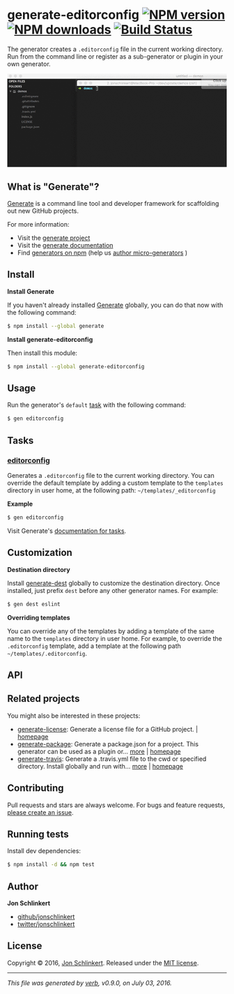 # generate-editorconfig [![NPM version](https://img.shields.io/npm/v/generate-editorconfig.svg?style=flat)](https://www.npmjs.com/package/generate-editorconfig) [![NPM downloads](https://img.shields.io/npm/dm/generate-editorconfig.svg?style=flat)](https://npmjs.org/package/generate-editorconfig) [![Build Status](https://img.shields.io/travis/generate/generate-editorconfig.svg?style=flat)](https://travis-ci.org/generate/generate-editorconfig)

The generator creates a `.editorconfig` file in the current working directory. Run from the command line or register as a sub-generator or plugin in your own generator.

![generate-editorconfig demo](https://raw.githubusercontent.com/generate/generate-editorconfig/master/demo.gif)

## What is "Generate"?

[Generate](https://github.com/generate/generate) is a command line tool and developer framework for scaffolding out new GitHub projects.

For more information:

* Visit the [generate project](https://github.com/generate/generate)
* Visit the [generate documentation](https://github.com/generate/generate/blob/master/docs/)
* Find [generators on npm](https://www.npmjs.com/browse/keyword/generate-generator) (help us [author micro-generators](https://github.com/generate/generate/blob/master/docs/micro-generators.md) )

## Install

**Install Generate**

If you haven't already installed [Generate](https://github.com/generate/generate) globally, you can do that now with the following command:

```sh
$ npm install --global generate
```

**Install generate-editorconfig**

Then install this module:

```sh
$ npm install --global generate-editorconfig
```

## Usage

Run the generator's `default` [task](https://github.com/generate/generate/blob/master/docs/tasks.md#default-task) with the following command:

```sh
$ gen editorconfig
```

## Tasks

### [editorconfig](generator.js#L23)

Generates a `.editorconfig` file to the current working directory. You can override the default template by adding a custom template to the `templates` directory in user home, at the following path: `~/templates/_editorconfig`

**Example**

```sh
$ gen editorconfig
```

Visit Generate's [documentation for tasks](https://github.com/generate/generate/blob/master/docs/tasks.md).

## Customization

**Destination directory**

Install [generate-dest](https://github.com/generate/generate-dest) globally to customize the destination directory. Once installed, just prefix `dest` before any other generator names. For example:

```sh
$ gen dest eslint
```

**Overriding templates**

You can override any of the templates by adding a template of the same name to the `templates` directory in user home. For example, to override the `.editorconfig` template, add a template at the following path `~/templates/.editorconfig`.

## API

## Related projects

You might also be interested in these projects:

* [generate-license](https://www.npmjs.com/package/generate-license): Generate a license file for a GitHub project. | [homepage](https://github.com/generate/generate-license "Generate a license file for a GitHub project.")
* [generate-package](https://www.npmjs.com/package/generate-package): Generate a package.json for a project. This generator can be used as a plugin or… [more](https://github.com/generate/generate-package) | [homepage](https://github.com/generate/generate-package "Generate a package.json for a project. This generator can be used as a plugin or sub-generator in your own generator, as a component of a larger build workflow.")
* [generate-travis](https://www.npmjs.com/package/generate-travis): Generate a .travis.yml file to the cwd or specified directory. Install globally and run with… [more](https://github.com/generate/generate-travis) | [homepage](https://github.com/generate/generate-travis "Generate a .travis.yml file to the cwd or specified directory. Install globally and run with generate's CLI, or use as a component in your own generator.")

## Contributing

Pull requests and stars are always welcome. For bugs and feature requests, [please create an issue](../../issues/new).

## Running tests

Install dev dependencies:

```sh
$ npm install -d && npm test
```

## Author

**Jon Schlinkert**

* [github/jonschlinkert](https://github.com/jonschlinkert)
* [twitter/jonschlinkert](http://twitter.com/jonschlinkert)

## License

Copyright © 2016, [Jon Schlinkert](https://github.com/jonschlinkert).
Released under the [MIT license](https://github.com/generate/generate-editorconfig/blob/master/LICENSE).

***

_This file was generated by [verb](https://github.com/verbose/verb), v0.9.0, on July 03, 2016._